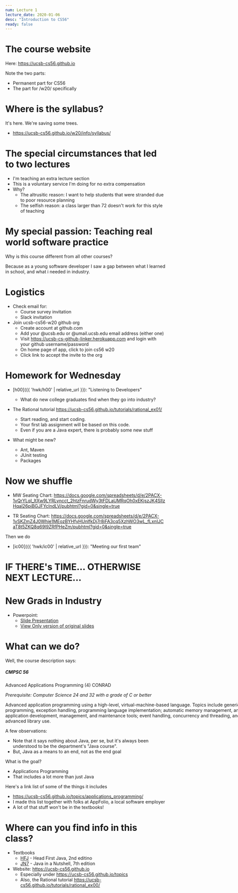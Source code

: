 ```yaml
---
num: Lecture 1
lecture_date: 2020-01-06
desc: "Introduction to CS56"
ready: false
---
```


<div style="display:none;">https://ucsb-cs56.github.io/w20/lectures/lect01
</div>


# The course website

Here: <https://ucsb-cs56.github.io>

Note the two parts:
* Permanent part for CS56
* The part for /w20/ specifically

# Where is the syllabus?

It's here.  We're saving some trees.

* <https://ucsb-cs56.github.io/w20/info/syllabus/>

# The special circumstances that led to two lectures

* I'm teaching an extra lecture section
* This is a voluntary service I'm doing for no extra compensation
* Why?
   * The altrusitic reason: I want to help students that were stranded due to poor resource planning
   * The selfish reason: a class larger than 72 doesn't work for this style of teaching

# My special passion: Teaching real world software practice

Why is this course different from all other courses?

Because as a young software developer I saw a gap between what I learned in school, and what i needed in industry.

# Logistics

* Check email for:
  * Course survey invitation
  * Slack invitation
* Join ucsb-cs56-w20 github org
  * Create account at github.com
  * Add your @ucsb.edu or @umail.ucsb.edu email address (either one)
  * Visit <https://ucsb-cs-github-linker.herokuapp.com> and login with your github username/password
  * On home page of app, click to join cs56 w20
  * Click link to accept the invite to the org


# Homework for Wednesday

* [h00]({{ 'hwk/h00' | relative_url }}): "Listening to Developers"
   * What do new college graduates find when they go into industry?

*  The Rational tutorial <https://ucsb-cs56.github.io/tutorials/rational_ex01/>
   * Start reading, and start coding.
   * Your first lab assignment will be based on this code.
   * Even if you are a Java expert, there is probably some new stuff
   
* What might be new?
   * Ant, Maven
   * JUnit testing
   * Packages

# Now we shuffle

* MW Seating Chart: <https://docs.google.com/spreadsheets/d/e/2PACX-1vQrYLqI_ltXw9LYRLyncct_2htzFnrudWy3tFDLaUMRqOh0xEKjszJK4SlIzHqal26piBGJFYclndLV/pubhtml?gid=0&single=true>

* TR Seating Chart: <https://docs.google.com/spreadsheets/d/e/2PACX-1vSKZmZ4J0Whie1MEozBYHfyHUnlfkDj7r8iFA3cq5XzhWO3wL_fLxnIJCaT8t5ZKQ8q69l9ZRfPHeZm/pubhtml?gid=0&single=true>

Then we do 
* [ic00]({{ 'hwk/ic00' | relative_url }}): "Meeting our first team"


# IF THERE's TIME... OTHERWISE NEXT LECTURE...

# New Grads in Industry

* Powerpoint: 
    * [Slide Presentation](https://docs.google.com/presentation/d/e/2PACX-1vQLnl6NhgID0xXuLPo8HbjAsXom1m77CmewfTY7Zvs0yz0BE2N2osa1T1lYaEM1bfd1utBXJYNhgKEh/pub?start=true&loop=false&delayms=180000)
    * [View Only version of original slides](https://docs.google.com/presentation/d/1WsSQz4rh50kINs8afmNS4MkaRWHyI74EqF6qC1pDk-A/edit?usp=sharing)

# What can we do?

Well, the course description says:

<div class="card" style="width: 50rem;">
<div class="card-body" markdown="1">
<h5 class="card-title">CMPSC 56</h5>

Advanced Applications Programming (4) CONRAD

*Prerequisite: Computer Science 24 and 32 with a grade of C or better*

<p class="card-text">
Advanced application programming using a high-level, virtual-machine-based language. Topics include generic programming, exception handling, programming language implementation; automatic memory management, and application development, management, and maintenance tools; event handling, concurrency and threading, and advanced library use.
</p>
</div>
</div>

A few observations:
* Note that it says nothing about Java, per se, but it's always been understood to be the department's "Java course".
* But, Java as a means to an end, not as the end goal

What is the goal?
* Applications Programming
* That includes a lot more than just Java

Here's a link list of some of the things it includes
* <https://ucsb-cs56.github.io/topics/applications_programming/>
* I made this list together with folks at AppFolio, a local software employer
* A lot of that stuff won't be in the textbooks!

# Where can you find info in this class?

* Textbooks
   * [HFJ](https://ucsb-cs56.github.io/textbooks/HFJ) - Head First Java, 2nd editino
   * [JN7](https://ucsb-cs56.github.io/textbooks/JN7) - Java in a Nutshell, 7th edition
* Website: <https://ucsb-cs56.github.io>
   * Especially under <https://ucsb-cs56.github.io/topics>
   * Also, the Rational tutorial <https://ucsb-cs56.github.io/tutorials/rational_ex00/>


